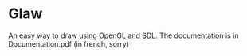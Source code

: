 Glaw
===========

An easy way to draw using OpenGL and SDL.
The documentation is in Documentation.pdf (in french, sorry)
